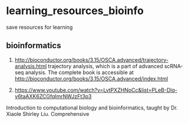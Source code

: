 # learning_resources_bioinfo

save resources for learning

## bioinformatics
1. http://bioconductor.org/books/3.15/OSCA.advanced/trajectory-analysis.html
trajectory analysis, which is a part of advanced scRNA-seq analysis. The complete book is accessible at http://bioconductor.org/books/3.15/OSCA.advanced/index.html

2. https://www.youtube.com/watch?v=LvtPXZHNoCc&list=PLeB-Dlq-v6taAXK6ZCGfqImrNWJzFt3p3

Introduction to computational biology and bioinformatics, taught by Dr. Xiaole Shirley Liu. Comprehensive
